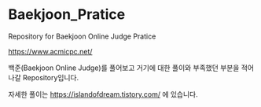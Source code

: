 # Baekjoon_Pratice
Repository for Baekjoon Online Judge Pratice

https://www.acmicpc.net/

백준(Baekjoon Online Judge)를 풀어보고 거기에 대한 풀이와 부족했던 부분을 적어나갈 Repository입니다. 

자세한 풀이는 https://islandofdream.tistory.com/ 에 있습니다. 

